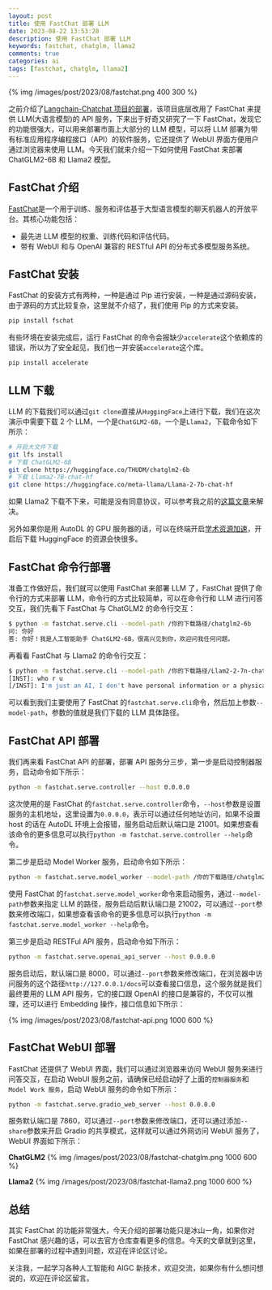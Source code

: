 ```yaml
---
layout: post
title: 使用 FastChat 部署 LLM
date: 2023-08-22 13:53:28
description: 使用 FastChat 部署 LLM
keywords: fastchat, chatglm, llama2
comments: true
categories: ai
tags: [fastchat, chatglm, llama2]
---
```


{% img /images/post/2023/08/fastchat.png 400 300 %}

之前介绍了[Langchain-Chatchat 项目的部署](https://zhaozhiming.github.io/2023/08/17/deploy-langchain-chatchat/)，该项目底层改用了 FastChat 来提供 LLM(大语言模型)的 API 服务，下来出于好奇又研究了一下 FastChat，发现它的功能很强大，可以用来部署市面上大部分的 LLM 模型，可以将 LLM 部署为带有标准应用程序编程接口（API）的软件服务，它还提供了 WebUI 界面方便用户通过浏览器来使用 LLM。今天我们就来介绍一下如何使用 FastChat 来部署 ChatGLM2-6B 和 Llama2 模型。

<!--more-->

## FastChat 介绍

[FastChat](https://github.com/lm-sys/FastChat)是一个用于训练、服务和评估基于大型语言模型的聊天机器人的开放平台。其核心功能包括：

- 最先进 LLM 模型的权重、训练代码和评估代码。
- 带有 WebUI 和与 OpenAI 兼容的 RESTful API 的分布式多模型服务系统。

## FastChat 安装

FastChat 的安装方式有两种，一种是通过 Pip 进行安装，一种是通过源码安装，由于源码的方式比较复杂，这里就不介绍了，我们使用 Pip 的方式来安装。

```bash
pip install fschat
```

有些环境在安装完成后，运行 FastChat 的命令会报缺少`accelerate`这个依赖库的错误，所以为了安全起见，我们也一并安装`accelerate`这个库。

```bash
pip install accelerate
```

## LLM 下载

LLM 的下载我们可以通过`git clone`直接从`HuggingFace`上进行下载，我们在这次演示中需要下载 2 个 LLM，一个是`ChatGLM2-6B`，一个是`Llama2`，下载命令如下所示：

```bash
# 开启大文件下载
git lfs install
# 下载 ChatGLM2-6B
git clone https://huggingface.co/THUDM/chatglm2-6b
# 下载 Llama2-7B-chat-hf
git clone https://huggingface.co/meta-llama/Llama-2-7b-chat-hf
```

如果 Llama2 下载不下来，可能是没有同意协议，可以参考我之前的[这篇文章](https://zhaozhiming.github.io/2023/07/23/llama2-deploy-and-free-use/)来解决。

另外如果你是用 AutoDL 的 GPU 服务器的话，可以在终端开启[学术资源加速](https://www.autodl.com/docs/network_turbo/)，开启后下载 HuggingFace 的资源会快很多。

## FastChat 命令行部署

准备工作做好后，我们就可以使用 FastChat 来部署 LLM 了，FastChat 提供了命令行的方式来部署 LLM，命令行的方式比较简单，可以在命令行和 LLM 进行问答交互，我们先看下 FastChat 与 ChatGLM2 的命令行交互：

```bash
$ python -m fastchat.serve.cli --model-path /你的下载路径/chatglm2-6b
问: 你好
答: 你好！我是人工智能助手 ChatGLM2-6B，很高兴见到你，欢迎问我任何问题。
```

再看看 FastChat 与 Llama2 的命令行交互：

```bash
$ python -m fastchat.serve.cli --model-path /你的下载路径/Llam2-2-7n-chat-hf
[INST]: who r u
[/INST]: I'm just an AI, I don't have personal information or a physical identity like a human. I'm here to help answer your questions and provide information to the best of my ability. Is there something specific you would like to know or talk about?
```

可以看到我们主要使用了 FastChat 的`fastchat.serve.cli`命令，然后加上参数`--model-path`，参数的值就是我们下载的 LLM 具体路径。

## FastChat API 部署

我们再来看 FastChat API 的部署，部署 API 服务分三步，第一步是启动控制器服务，启动命令如下所示：

```bash
python -m fastchat.serve.controller --host 0.0.0.0
```

这次使用的是 FastChat 的`fastchat.serve.controller`命令，`--host`参数是设置服务的主机地址，这里设置为`0.0.0.0`，表示可以通过任何地址访问，如果不设置 host 的话在 AutoDL 环境上会报错，服务启动后默认端口是 21001。如果想查看该命令的更多信息可以执行`python -m fastchat.serve.controller --help`命令。

第二步是启动 Model Worker 服务，启动命令如下所示：

```bash
python -m fastchat.serve.model_worker --model-path /你的下载路径/chatglm2-6b(或者是Llam2-2-7n-chat-hf) --host 0.0.0.0
```

使用 FastChat 的`fastchat.serve.model_worker`命令来启动服务，通过`--model-path`参数来指定 LLM 的路径，服务启动后默认端口是 21002，可以通过`--port`参数来修改端口，如果想查看该命令的更多信息可以执行`python -m fastchat.serve.model_worker --help`命令。

第三步是启动 RESTFul API 服务，启动命令如下所示：

```bash
python -m fastchat.serve.openai_api_server --host 0.0.0.0
```

服务启动后，默认端口是 8000，可以通过`--port`参数来修改端口，在浏览器中访问服务的这个路径`http://127.0.0.1/docs`可以查看接口信息，这个服务就是我们最终要用的 LLM API 服务，它的接口跟 OpenAI 的接口是兼容的，不仅可以推理，还可以进行 Embedding 操作，接口信息如下所示：

{% img /images/post/2023/08/fastchat-api.png 1000 600 %}

## FastChat WebUI 部署

FastChat 还提供了 WebUI 界面，我们可以通过浏览器来访问 WebUI 服务来进行问答交互，在启动 WebUI 服务之前，请确保已经启动好了上面的`控制器服务`和 `Model Work 服务`，启动 WebUI 服务的命令如下所示：

```bash
python -m fastchat.serve.gradio_web_server --host 0.0.0.0
```

服务默认端口是 7860，可以通过`--port`参数来修改端口，还可以通过添加`--share`参数来开启 Gradio 的共享模式，这样就可以通过外网访问 WebUI 服务了，WebUI 界面如下所示：

**ChatGLM2**
{% img /images/post/2023/08/fastchat-chatglm.png 1000 600 %}

**Llama2**
{% img /images/post/2023/08/fastchat-llama2.png 1000 600 %}

## 总结

其实 FastChat 的功能非常强大，今天介绍的部署功能只是冰山一角，如果你对 FastChat 感兴趣的话，可以去官方仓库查看更多的信息。今天的文章就到这里，如果在部署的过程中遇到问题，欢迎在评论区讨论。

关注我，一起学习各种人工智能和 AIGC 新技术，欢迎交流，如果你有什么想问想说的，欢迎在评论区留言。